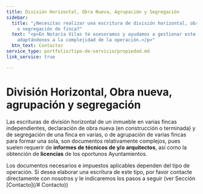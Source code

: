 ```yaml
---
title: División Horizontal, Obra Nueva, Agrupación y Segregación
sidebar:
  title: "¿Necesitas realizar una escritura de división horizontal, obra nueva, agrupación
    o segregación de finca?"
  text: "<p>En Notaría Vilas te asesoramos y ayudamos a gestionar este tipo de escrituras
    adaptándonos a la complejidad de la operación.</p>"
  btn_text: Contactar
service_type: portfolio/tipo-de-servicio/propiedad.md
link_service: true

---
```

# **División Horizontal, Obra nueva, agrupación y segregación**

Las escrituras de división horizontal de un inmueble en varias fincas independientes, declaración de obra nueva (en construcción o terminada) y de segregación de una finca en varias, o de agrupación de varias fincas para formar una sola, son documentos relativamente complejos, pues suelen requerir de **informes de técnicos de y/o arquitectos**, así como la obtención de **licencias** de los oportunos Ayuntamientos.

Los documentos necesarios e impuestos aplicables dependen del tipo de operación. Si desea elaborar una escritura de este tipo, por favor contacte directamente con nosotros y le indicaremos los pasos a seguir (ver Sección [Contacto](/# Contacto))